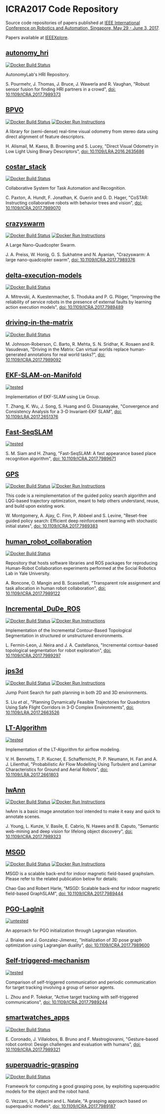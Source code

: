 # ICRA2017 Code Repository

Source code repositories of papers published at [IEEE International Conference on Robotics and Automation, Singapore, May 29 - June 3, 2017](http://www.icra2017.org/).

Papers available at [IEEEXplore](https://ieeexplore.ieee.org/xpl/mostRecentIssue.jsp?punumber=7960754).

## [autonomy_hri](https://github.com/ICRA2017/autonomy_hri)

<!---
[![Docker logo](docker_not.png "Not running in Docker")](https://github.com/ICRA2017/autonomy_hri#run-in-docker)
-->
[![Docker Build Status](https://img.shields.io/docker/build/icra2017/autonomy_hri.svg)](https://hub.docker.com/r/icra2017/autonomy_hri/)

AutonomyLab's HRI Repository.

S. Pourmehr, J. Thomas, J. Bruce, J. Wawerla and R. Vaughan, "Robust sensor fusion for finding HRI partners in a crowd",
[doi: 10.1109/ICRA.2017.7989373](https://doi.org/10.1109/ICRA.2017.7989373)

## [BPVO](https://github.com/ICRA2017/bpvo)

<!---
[![Docker logo](docker_run_small.png "Run in Docker")](https://github.com/ICRA2017/bpvo#run-in-docker)
-->
[![Docker Build Status](https://img.shields.io/docker/build/icra2017/bpvo.svg)](https://hub.docker.com/r/icra2017/bpvo/)
[![Docker Run Instructions](https://img.shields.io/badge/docker-run-brightgreen.svg)](https://github.com/ICRA2017/bpvo#run-in-docker)

A library for (semi-dense) real-time visual odometry from stereo data using direct alignment of feature descriptors.

H. Alismail, M. Kaess, B. Browning and S. Lucey, "Direct Visual Odometry in Low Light Using Binary Descriptors", 
[doi: 10.1109/LRA.2016.2635686](https://doi.org/10.1109/LRA.2016.2635686)

## [costar_stack](https://github.com/ICRA2017/costar_stack)

<!---
[![Docker logo](docker_not.png "Not running in Docker")](https://github.com/ICRA2017/costar_stack#run-in-docker)
-->
[![Docker Build Status](https://img.shields.io/docker/build/icra2017/costar_stack.svg)](https://hub.docker.com/r/icra2017/costar_stack/)

Collaborative System for Task Automation and Recognition.

C. Paxton, A. Hundt, F. Jonathan, K. Guerin and G. D. Hager, "CoSTAR: Instructing collaborative robots with behavior trees and vision",
[doi: 10.1109/ICRA.2017.7989070](https://doi.org/10.1109/ICRA.2017.7989070)

## [crazyswarm](https://github.com/ICRA2017/crazyswarm)

<!---
[![Docker logo](docker_run_small.png "Run in Docker")](https://github.com/ICRA2017/crazyswarm#run-in-docker)
-->
[![Docker Build Status](https://img.shields.io/docker/build/icra2017/crazyswarm.svg)](https://hub.docker.com/r/icra2017/crazyswarm/)
[![Docker Run Instructions](https://img.shields.io/badge/docker-run-brightgreen.svg)](https://github.com/ICRA2017/crazyswarm#run-in-docker)

A Large Nano-Quadcopter Swarm.

J. A. Preiss, W. Honig, G. S. Sukhatme and N. Ayanian, "Crazyswarm: A large nano-quadcopter swarm",
[doi: 10.1109/ICRA.2017.7989376](https://doi.org/10.1109/ICRA.2017.7989376)

## [delta-execution-models](https://github.com/ICRA2017/delta-execution-models)

<!---
[![Docker logo](docker_not.png "Docker not available")](https://github.com/ICRA2017/delta-execution-models#run-in-docker)
-->
[![Docker Build Status](https://img.shields.io/docker/build/icra2017/delta-execution-models.svg)](https://hub.docker.com/r/icra2017/delta-execution-models/)

A. Mitrevski, A. Kuestenmacher, S. Thoduka and P. G. Plöger, "Improving the reliability of service robots in the presence of external faults by learning action execution models",
[doi: 10.1109/ICRA.2017.7989489](https://doi.org/10.1109/ICRA.2017.7989489)

## [driving-in-the-matrix](https://github.com/ICRA2017/driving-in-the-matrix)

<!---
[![Docker logo](docker_not.png "Not running in Docker")](https://github.com/ICRA2017/driving-in-the-matrix#run-in-docker)
-->
[![Docker Build Status](https://img.shields.io/docker/build/icra2017/driving-in-the-matrix.svg)](https://hub.docker.com/r/icra2017/driving-in-the-matrix/)

M. Johnson-Roberson, C. Barto, R. Mehta, S. N. Sridhar, K. Rosaen and R. Vasudevan, "Driving in the Matrix: Can virtual worlds replace human-generated annotations for real world tasks?",
[doi: 10.1109/ICRA.2017.7989092](https://doi.org/10.1109/ICRA.2017.7989092)

## [EKF-SLAM-on-Manifold](https://github.com/ICRA2017/EKF-SLAM-on-Manifold)

<!---
[![Matlab logo](Matlab_Logo.png "Tests")](https://github.com/ICRA2017/EKF-SLAM-on-Manifold#tests) 
-->
[![tested](https://img.shields.io/badge/matlab-tested-brightgreen.svg)](https://github.com/ICRA2017/EKF-SLAM-on-Manifold#tests)

Implementation of EKF-SLAM using Lie Group.

T. Zhang, K. Wu, J. Song, S. Huang and G. Dissanayake, "Convergence and Consistency Analysis for a 3-D Invariant-EKF SLAM",
[doi: 10.1109/LRA.2017.2651376](https://doi.org/10.1109/LRA.2017.2651376)

## [Fast-SeqSLAM](https://github.com/ICRA2017/Fast-SeqSLAM)

<!---
[![Matlab logo](Matlab_Logo.png "Tests")](https://github.com/ICRA2017/Fast-SeqSLAM#tests) 
-->
[![tested](https://img.shields.io/badge/matlab-tested-brightgreen.svg)](https://github.com/ICRA2017/Fast-SeqSLAM#tests)

S. M. Siam and H. Zhang, "Fast-SeqSLAM: A fast appearance based place recognition algorithm",
[doi: 10.1109/ICRA.2017.7989671](https://doi.org/10.1109/ICRA.2017.7989671)

## [GPS](https://github.com/ICRA2017/gps)

<!---
[![Docker logo](docker_run_small.png "Run in Docker")](https://github.com/ICRA2017/gps#run-in-docker)
-->
[![Docker Build Status](https://img.shields.io/docker/build/icra2017/gps.svg)](https://hub.docker.com/r/icra2017/gps/)
[![Docker Run Instructions](https://img.shields.io/badge/docker-run-brightgreen.svg)](https://github.com/ICRA2017/gps#run-in-docker)

This code is a reimplementation of the guided policy search algorithm and LQG-based trajectory optimization, meant to help others understand, reuse, and build upon existing work.

W. Montgomery, A. Ajay, C. Finn, P. Abbeel and S. Levine, "Reset-free guided policy search: Efficient deep reinforcement learning with stochastic initial states",
[doi: 10.1109/ICRA.2017.7989383](https://doi.org/10.1109/ICRA.2017.7989383)

## [human_robot_collaboration](https://github.com/ICRA2017/human_robot_collaboration)

<!---
[![Docker logo](docker_not.png "Not running in Docker")](https://github.com/ICRA2017/human_robot_collaboration#run-in-docker)
-->
[![Docker Build Status](https://img.shields.io/docker/build/icra2017/human_robot_collaboration.svg)](https://hub.docker.com/r/icra2017/human_robot_collaboration/)

Repository that hosts software libraries and ROS packages for reproducing Human-Robot Collaboration experiments performed at the Social Robotics Lab in Yale University.

A. Roncone, O. Mangin and B. Scassellati, "Transparent role assignment and task allocation in human robot collaboration",
[doi: 10.1109/ICRA.2017.7989122](https://doi.org/10.1109/ICRA.2017.7989122)

## [Incremental_DuDe_ROS](https://github.com/ICRA2017/Incremental_DuDe_ROS)

<!---
[![Docker logo](docker_run_small.png "Run in Docker")](https://github.com/ICRA2017/Incremental_DuDe_ROS#run-in-docker)
-->
[![Docker Build Status](https://img.shields.io/docker/build/icra2017/incremental_dude_ros.svg)](https://hub.docker.com/r/icra2017/incremental_dude_ros/)
[![Docker Run Instructions](https://img.shields.io/badge/docker-run-brightgreen.svg)](https://github.com/ICRA2017/Incremental_DuDe_ROS#run-in-docker)

Implementation of the Incremental Contour-Based Topological Segmentation in structured or unstructured environments. 

L. Fermin-Leon, J. Neira and J. A. Castellanos, "Incremental contour-based topological segmentation for robot exploration",
[doi: 10.1109/ICRA.2017.7989297](https://doi.org/10.1109/ICRA.2017.7989297)

## [jps3d](https://github.com/ICRA2017/jps3d)

<!---
[![Docker logo](docker_run_small.png "Run in Docker")](https://github.com/ICRA2017/jps3d#run-in-docker)
-->
[![Docker Build Status](https://img.shields.io/docker/build/icra2017/jps3d.svg)](https://hub.docker.com/r/icra2017/jps3d/)
[![Docker Run Instructions](https://img.shields.io/badge/docker-run-brightgreen.svg)](https://github.com/ICRA2017/jps3d#run-in-docker)

Jump Point Search for path planning in both 2D and 3D environments.

S. Liu *et al.*, "Planning Dynamically Feasible Trajectories for Quadrotors Using Safe Flight Corridors in 3-D Complex Environments",
[doi: 10.1109/LRA.2017.2663526](https://doi.org/10.1109/LRA.2017.2663526)

## [LT-Algorithm](https://github.com/ICRA2017/LT-Algorithm)

<!---
[![Matlab logo](Matlab_Logo.png "Tests")](https://github.com/ICRA2017/LT-Algorithm#tests)
-->
[![tested](https://img.shields.io/badge/matlab-tested-brightgreen.svg)](https://github.com/ICRA2017/LT-Algorithm#tests)

Implementation of the LT-Algorithm for airflow modeling.

V. H. Bennetts, T. P. Kucner, E. Schaffernicht, P. P. Neumann, H. Fan and A. J. Lilienthal, "Probabilistic Air Flow Modelling Using Turbulent and Laminar Characteristics for Ground and Aerial Robots",
[doi: 10.1109/LRA.2017.2661803](https://doi.org/10.1109/LRA.2017.2661803)

## [lwAnn](https://github.com/ICRA2017/lwAnn)

<!---
[![Docker logo](docker_run_small.png "Run in Docker")](https://github.com/ICRA2017/lwAnn#run-in-docker)
-->
[![Docker Build Status](https://img.shields.io/docker/build/icra2017/lwann.svg)](https://hub.docker.com/r/icra2017/lwann/)
[![Docker Run Instructions](https://img.shields.io/badge/docker-run-brightgreen.svg)](https://github.com/ICRA2017/lwann#run-in-docker)

lwAnn is a basic image annotation tool intended to make it easy and quick to annotate scenes. 

J. Young, L. Kunze, V. Basile, E. Cabrio, N. Hawes and B. Caputo, "Semantic web-mining and deep vision for lifelong object discovery",
[doi: 10.1109/ICRA.2017.7989323](http://doir.org/10.1109/ICRA.2017.7989323)

## [MSGD](https://github.com/ICRA2017/MSGD)

<!---
[![Docker logo](docker_run_small.png "Run in Docker")](https://github.com/ICRA2017/MSGD#run-in-docker)
-->
[![Docker Build Status](https://img.shields.io/docker/build/icra2017/msgd.svg)](https://hub.docker.com/r/icra2017/msgd/)
[![Docker Run Instructions](https://img.shields.io/badge/docker-run-brightgreen.svg)](https://github.com/ICRA2017/msgd#run-in-docker)

MSGD is a scalable back-end for indoor magnetic field-based graphslam. Please refer to the related publication below for details:

Chao Gao and Robert Harle, "MSGD: Scalable back-end for indoor magnetic field-based GraphSLAM",
[doi: 10.1109/ICRA.2017.7989444](https://doi.org/10.1109/ICRA.2017.7989444)

## [PGO-LagInit](https://github.com/ICRA2017/PGO-LagInit)

<!---
[![Matlab logo](Matlab_Logo.png "Tests")](https://github.com/ICRA2017/PGO-LagInit#tests)
-->
[![untested](https://img.shields.io/badge/matlab-untested-brightred.svg)](https://github.com/ICRA2017/PGO-LagInit#tests)

An approach for PGO initialization through Lagrangian relaxation.

J. Briales and J. Gonzalez-Jimenez, "Initialization of 3D pose graph optimization using Lagrangian duality",
[doi: 10.1109/ICRA.2017.7989600](https://doi.org/10.1109/ICRA.2017.7989600)

## [Self-triggered-mechanism](https://github.com/ICRA2017/Self-triggered-mechanism)

<!---
[![Matlab logo](Matlab_Logo.png "Tests")](https://github.com/ICRA2017/Self-triggered-mechanism#tests)
-->
[![tested](https://img.shields.io/badge/matlab-tested-brightgreen.svg)](https://github.com/ICRA2017/Self-triggered-mechanism#tests)

Comparison of self-triggered communication and periodic communication for target tracking involving a group of sensor agents.

L. Zhou and P. Tokekar, "Active target tracking with self-triggered communications",
[doi: 10.1109/ICRA.2017.7989244](https://doi.org/10.1109/ICRA.2017.7989244)

## [smartwatches_apps](https://github.com/ICRA2017/smartwatches_apps)

<!---
[![Docker logo](docker_not.png "Docker not available")](https://github.com/ICRA2017/smartwatches_apps#run-in-docker)
-->
[![Docker Build Status](https://img.shields.io/docker/build/icra2017/smartwatches_apps.svg)](https://hub.docker.com/r/icra2017/smartwatches_apps/)

E. Coronado, J. Villalobos, B. Bruno and F. Mastrogiovanni, "Gesture-based robot control: Design challenges and evaluation with humans",
[doi: 10.1109/ICRA.2017.7989321](https://doi.org/10.1109/ICRA.2017.7989321)

## [superquadric-grasping](https://github.com/ICRA2017/superquadric-grasping)

<!---
[![Docker logo](docker_not.png "Docker not available")](https://github.com/ICRA2017/superquadric-grasping#run-in-docker)
-->
[![Docker Build Status](https://img.shields.io/docker/build/icra2017/superquadric-grasping.svg)](https://hub.docker.com/r/icra2017/superquadric-grasping/)

Framework for computing a good grasping pose, by exploiting superquadric models for the object and the robot hand.

G. Vezzani, U. Pattacini and L. Natale, "A grasping approach based on superquadric models",
[doi: 10.1109/ICRA.2017.7989187](https://doi.org/10.1109/ICRA.2017.7989187)
